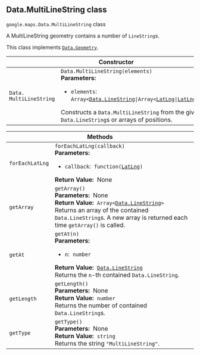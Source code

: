 <h2 id="Data.MultiLineString"> Data.MultiLineString class </h2><p>
<code><span itemprop="path">google.maps</span>.<span itemprop="name">Data.MultiLineString</span></code>
class
</p><p>A MultiLineString geometry contains a number of <code>LineString</code>s.</p><p>This class implements
<code><a href="https://github.com/amenadiel/google-maps-documentation/blob/master/docs/Data.Geometry.md">Data.Geometry</a></code>.
</p><div class="devsite-table-wrapper"><table class="constructors responsive" summary="class Data.MultiLineString - Constructor">
<thead>
<tr><th colspan="2" id="Data.MultiLineString.constructor">Constructor</th>
</tr></thead>
<tbody>
<tr>
<td><code><span>Data.<wbr>MultiLineString</span></code></td>
<td><div><code>Data.MultiLineString(elements)</code></div>
<div class="desc"><strong>Parameters:</strong>&nbsp; <ul>
<li><code>elements</code>:&nbsp; <code>Array&lt;<a href="https://github.com/amenadiel/google-maps-documentation/blob/master/docs/Data.LineString.md">Data.LineString</a>|Array&lt;<a href="https://github.com/amenadiel/google-maps-documentation/blob/master/docs/LatLng.md">LatLng</a>|<a href="https://github.com/amenadiel/google-maps-documentation/blob/master/docs/LatLngLiteral.md">LatLngLiteral</a>&gt;&gt;</code></li>
</ul></div>
<div class="desc">Constructs a <code>Data.MultiLineString</code> from the given <code>Data.LineString</code>s or arrays of positions.</div></td>
</tr>
</tbody>
</table></div><div class="devsite-table-wrapper"><table class="methods responsive" summary="class Data.MultiLineString - Methods">
<thead>
<tr><th colspan="2">Methods</th>
</tr></thead>
<tbody>
<tr id="Data.MultiLineString.forEachLatLng">
<td><code><span>forEachLatLng</span></code></td>
<td><div><code>forEachLatLng(callback)</code></div>
<div class="desc"><strong>Parameters:</strong>&nbsp; <ul>
<li><code>callback</code>:&nbsp; <code>function(<a href="https://github.com/amenadiel/google-maps-documentation/blob/master/docs/LatLng.md">LatLng</a>)</code></li>
</ul></div>
<div class="desc"><strong>Return Value:</strong>&nbsp; None</div>
<div class="desc"></div></td>
</tr>
<tr id="Data.MultiLineString.getArray">
<td><code><span>getArray</span></code></td>
<td><div><code>getArray()</code></div>
<div class="desc"><strong>Parameters:</strong>&nbsp; None</div>
<div class="desc"><strong>Return Value:</strong>&nbsp; <code>Array&lt;<a href="https://github.com/amenadiel/google-maps-documentation/blob/master/docs/Data.LineString.md">Data.LineString</a>&gt;</code></div>
<div class="desc">Returns an array of the contained <code>Data.LineString</code>s. A new array is returned each time <code>getArray()</code> is called.</div></td>
</tr>
<tr id="Data.MultiLineString.getAt">
<td><code><span>getAt</span></code></td>
<td><div><code>getAt(n)</code></div>
<div class="desc"><strong>Parameters:</strong>&nbsp; <ul>
<li><code>n</code>:&nbsp; <code>number</code></li>
</ul></div>
<div class="desc"><strong>Return Value:</strong>&nbsp; <code><a href="https://github.com/amenadiel/google-maps-documentation/blob/master/docs/Data.LineString.md">Data.LineString</a></code></div>
<div class="desc">Returns the <code>n</code>-th contained <code>Data.LineString</code>.</div></td>
</tr>
<tr id="Data.MultiLineString.getLength">
<td><code><span>getLength</span></code></td>
<td><div><code>getLength()</code></div>
<div class="desc"><strong>Parameters:</strong>&nbsp; None</div>
<div class="desc"><strong>Return Value:</strong>&nbsp; <code>number</code></div>
<div class="desc">Returns the number of contained <code>Data.LineString</code>s.</div></td>
</tr>
<tr id="Data.MultiLineString.getType">
<td><code><span>getType</span></code></td>
<td><div><code>getType()</code></div>
<div class="desc"><strong>Parameters:</strong>&nbsp; None</div>
<div class="desc"><strong>Return Value:</strong>&nbsp; <code>string</code></div>
<div class="desc">Returns the string <code>"MultiLineString"</code>.</div></td>
</tr>
</tbody>
</table></div>